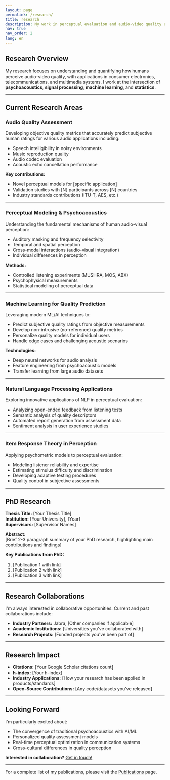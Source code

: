 ```yaml
---
layout: page
permalink: /research/
title: research
description: My work in perceptual evaluation and audio-video quality assessment
nav: true
nav_order: 2
lang: en
---
```


## Research Overview

My research focuses on understanding and quantifying how humans perceive audio-video quality, with applications in consumer electronics, telecommunications, and multimedia systems. I work at the intersection of **psychoacoustics**, **signal processing**, **machine learning**, and **statistics**.

---

## Current Research Areas

### Audio Quality Assessment

Developing objective quality metrics that accurately predict subjective human ratings for various audio applications including:
- Speech intelligibility in noisy environments
- Music reproduction quality
- Audio codec evaluation
- Acoustic echo cancellation performance

**Key contributions:**
- Novel perceptual models for [specific application]
- Validation studies with [N] participants across [N] countries
- Industry standards contributions (ITU-T, AES, etc.)

---

### Perceptual Modeling & Psychoacoustics

Understanding the fundamental mechanisms of human audio-visual perception:
- Auditory masking and frequency selectivity
- Temporal and spatial perception
- Cross-modal interactions (audio-visual integration)
- Individual differences in perception

**Methods:**
- Controlled listening experiments (MUSHRA, MOS, ABX)
- Psychophysical measurements
- Statistical modeling of perceptual data

---

### Machine Learning for Quality Prediction

Leveraging modern ML/AI techniques to:
- Predict subjective quality ratings from objective measurements
- Develop non-intrusive (no-reference) quality metrics
- Personalize quality models for individual users
- Handle edge cases and challenging acoustic scenarios

**Technologies:**
- Deep neural networks for audio analysis
- Feature engineering from psychoacoustic models
- Transfer learning from large audio datasets

---

### Natural Language Processing Applications

Exploring innovative applications of NLP in perceptual evaluation:
- Analyzing open-ended feedback from listening tests
- Semantic analysis of quality descriptors
- Automated report generation from assessment data
- Sentiment analysis in user experience studies

---

### Item Response Theory in Perception

Applying psychometric models to perceptual evaluation:
- Modeling listener reliability and expertise
- Estimating stimulus difficulty and discrimination
- Developing adaptive testing procedures
- Quality control in subjective assessments

---

## PhD Research

**Thesis Title:** [Your Thesis Title]  
**Institution:** [Your University], [Year]  
**Supervisors:** [Supervisor Names]

**Abstract:**  
[Brief 2-3 paragraph summary of your PhD research, highlighting main contributions and findings]

**Key Publications from PhD:**
1. [Publication 1 with link]
2. [Publication 2 with link]
3. [Publication 3 with link]

---

## Research Collaborations

I'm always interested in collaborative opportunities. Current and past collaborations include:

- **Industry Partners:** Jabra, [Other companies if applicable]
- **Academic Institutions:** [Universities you've collaborated with]
- **Research Projects:** [Funded projects you've been part of]

---

## Research Impact

- **Citations:** [Your Google Scholar citations count]
- **h-index:** [Your h-index]
- **Industry Applications:** [How your research has been applied in products/standards]
- **Open-Source Contributions:** [Any code/datasets you've released]

---

## Looking Forward

I'm particularly excited about:
- The convergence of traditional psychoacoustics with AI/ML
- Personalized quality assessment models
- Real-time perceptual optimization in communication systems
- Cross-cultural differences in quality perception

**Interested in collaboration?** [Get in touch!](mailto:your.email@domain.com)

---

For a complete list of my publications, please visit the [Publications](/publications/) page.
